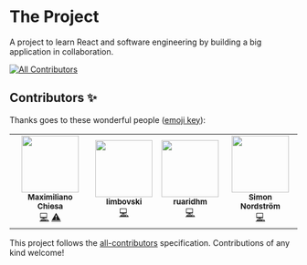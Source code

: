 # The Project
A project to learn React and software engineering by building a big application in collaboration.

<!-- ALL-CONTRIBUTORS-BADGE:START - Do not remove or modify this section -->
[![All Contributors](https://img.shields.io/badge/all_contributors-4-orange.svg?style=flat-square)](#contributors-)
<!-- ALL-CONTRIBUTORS-BADGE:END -->
## Contributors ✨

Thanks goes to these wonderful people ([emoji key](https://allcontributors.org/docs/en/emoji-key)):

<!-- ALL-CONTRIBUTORS-LIST:START - Do not remove or modify this section -->
<!-- prettier-ignore-start -->
<!-- markdownlint-disable -->
<table>
  <tr>
    <td align="center"><a href="https://github.com/mchiesa"><img src="https://avatars2.githubusercontent.com/u/1329332?v=4" width="100px;" alt=""/><br /><sub><b>Maximiliano Chiesa</b></sub></a><br /><a href="https://github.com/HandsOnLearning/the-project/commits?author=mchiesa" title="Code">💻</a> <a href="https://github.com/HandsOnLearning/the-project/commits?author=mchiesa" title="Tests">⚠️</a></td>
    <td align="center"><a href="https://github.com/limbovski"><img src="https://avatars2.githubusercontent.com/u/6280897?v=4" width="100px;" alt=""/><br /><sub><b>limbovski</b></sub></a><br /><a href="https://github.com/HandsOnLearning/the-project/commits?author=limbovski" title="Code">💻</a></td>
    <td align="center"><a href="https://github.com/ruaridhm"><img src="https://avatars2.githubusercontent.com/u/25019818?v=4" width="100px;" alt=""/><br /><sub><b>ruaridhm</b></sub></a><br /><a href="https://github.com/HandsOnLearning/the-project/commits?author=ruaridhm" title="Code">💻</a></td>
    <td align="center"><a href="http://www.nordsites.se"><img src="https://avatars1.githubusercontent.com/u/53083229?v=4" width="100px;" alt=""/><br /><sub><b>Simon Nordström</b></sub></a><br /><a href="https://github.com/HandsOnLearning/the-project/commits?author=SimonNord" title="Code">💻</a></td>
  </tr>
</table>

<!-- markdownlint-enable -->
<!-- prettier-ignore-end -->
<!-- ALL-CONTRIBUTORS-LIST:END -->

This project follows the [all-contributors](https://github.com/all-contributors/all-contributors) specification. Contributions of any kind welcome!
